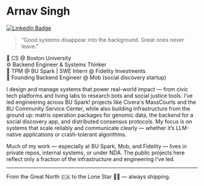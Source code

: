 # Arnav Singh
[![LinkedIn Badge](https://img.shields.io/badge/-LinkedIn-0e76a8?style=flat-square&logo=linkedin&logoColor=white)](https://linkedin.com/in/arnav2x)

> “Good systems disappear into the background. Great ones never leave.”

🧠 CS @ Boston University  
⚙️ Backend Engineer & Systems Thinker  
📡 TPM @ BU Spark | SWE Intern @ Fidelity Investments  
📱 Founding Backend Engineer @ Mob (social discovery startup)

I design and manage systems that power real-world impact — from civic tech platforms and living labs to research bots and social justice tools. I’ve led engineering across BU Spark! projects like Civera's MassCourts and the BU Community Service Center, while also building infrastructure from the ground up: matrix operation packages for genomic data, the backend for a social discovery app, and distributed consensus protocols. My focus is on systems that scale reliably and communicate clearly — whether it’s LLM-native applications or crash-tolerant algorithms.

Much of my work — especially at BU Spark, Mob, and Fidelity — lives in private repos, internal systems, or under NDA. The public projects here reflect only a fraction of the infrastructure and engineering I’ve led.

---

From the Great North 🇨🇦 to the Lone Star 🤠🌵 — always shipping.

